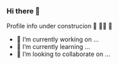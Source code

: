 ### Hi there 👋

Profile info under construcion 🚧 👷🏽 🚧

- 🔭 I’m currently working on ...
- 🌱 I’m currently learning ...
- 👯 I’m looking to collaborate on ...

<!--
**enDinetah/enDinetah** is a ✨ _special_ ✨ repository because its `README.md` (this file) appears on your GitHub profile.

Here are some ideas to get you started:


- 🤔 I’m looking for help with ...
- 💬 Ask me about ...
- 📫 How to reach me: ...
- 😄 Pronouns: ...
- ⚡ Fun fact: ...
-->
